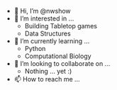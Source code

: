 - 👋 Hi, I’m @nwshow
- 👀 I’m interested in ...
  - Building Tabletop games
  - Data Structures
- 🌱 I’m currently learning ...
  - Python
  - Computational Biology
- 💞️ I’m looking to collaborate on ...
  - Nothing ... yet :)
- 📫 How to reach me ...

<!---
nwshow/nwshow is a ✨ special ✨ repository because its `README.md` (this file) appears on your GitHub profile.
You can click the Preview link to take a look at your changes.
--->
